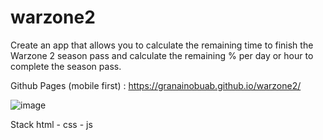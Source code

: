 # warzone2


Create an app that allows you to calculate the remaining time to finish the Warzone 2 season pass and calculate the remaining % per day or hour to complete the season pass.

Github Pages (mobile first) : https://granainobuab.github.io/warzone2/

![image](https://user-images.githubusercontent.com/81390580/205486304-1dbe29d8-8700-4753-ac3d-d3581b8d3205.png)

Stack
html - css - js
